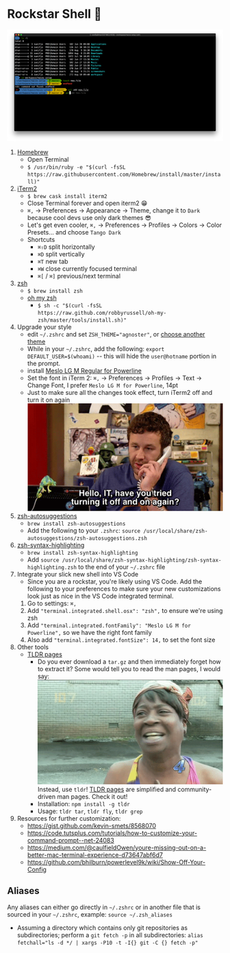 # Rockstar Shell 🎸

![Shell](./media/shell.png)

1. [Homebrew](https://brew.sh/)
   - Open Terminal
   - `$ /usr/bin/ruby -e "$(curl -fsSL https://raw.githubusercontent.com/Homebrew/install/master/install)"`
2. [iTerm2](https://www.iterm2.com/)
   - `$ brew cask install iterm2`
   - Close Terminal forever and open iterm2 😁
   - `⌘,` -> Preferences -> Appearance -> Theme, change it to `Dark` because cool devs use only dark themes 😎
   - Let's get even cooler, `⌘,` -> Preferences -> Profiles -> Colors -> Color Presets... and choose `Tango Dark`
   - Shortcuts
     - `⌘⇧D` split horizontally
     - `⌘D` split vertically
     - `⌘T` new tab
     - `⌘W` close currently focused terminal
     - `⌘[` / `⌘]` previous/next terminal
3. [zsh](http://zsh.sourceforge.net/)
   - `$ brew install zsh`
   - [oh my zsh](https://ohmyz.sh/)
     - `$ sh -c "$(curl -fsSL https://raw.github.com/robbyrussell/oh-my-zsh/master/tools/install.sh)"`
4. Upgrade your style
   - edit `~/.zshrc` and set `ZSH_THEME="agnoster"`, or [choose another theme](https://zshthem.es/)
   - While in your `~/.zshrc`, add the following: `export DEFAULT_USER=$(whoami)` -- this will hide the `user@hotname` portion in the prompt.
   - install [Meslo LG M Regular for Powerline](https://github.com/powerline/fonts/blob/master/Meslo%20Slashed/Meslo%20LG%20M%20Regular%20for%20Powerline.ttf)
   - Set the font in iTerm 2: `⌘,` -> Preferences -> Profiles -> Text -> Change Font, I prefer `Meslo LG M for Powerline`, 14pt
   - Just to make sure all the changes took effect, turn iTerm2 off and turn it on again
     ![it-crowd](./media/it-crowd.gif)
5. [zsh-autosuggestions](https://github.com/zsh-users/zsh-autosuggestions)
   - `brew install zsh-autosuggestions`
   - Add the following to your `.zshrc`: `source /usr/local/share/zsh-autosuggestions/zsh-autosuggestions.zsh`
6. [zsh-syntax-highlighting](https://github.com/zsh-users/zsh-syntax-highlighting)
   - `brew install zsh-syntax-highlighting`
   - Add `source /usr/local/share/zsh-syntax-highlighting/zsh-syntax-highlighting.zsh` to the end of your `~/.zshrc` file
7. Integrate your slick new shell into VS Code
   - Since you are a rockstar, you're likely using VS Code. Add the following to your preferences to make sure your new customizations look just as nice in the VS Code integrated terminal.
   1. Go to settings: `⌘,`
   2. Add `"terminal.integrated.shell.osx": "zsh",` to ensure we're using zsh
   3. Add `"terminal.integrated.fontFamily": "Meslo LG M for Powerline",` so we have the right font family
   4. Also add `"terminal.integrated.fontSize": 14,` to set the font size
8. Other tools
   - [TLDR pages](http://tldr.sh/)
     - Do you ever download a `tar.gz` and then immediately forget how to extract it? Some would tell you to read the man pages, I would say:
     ![aint-nobody-got-time-for-that](./media/aint-nobody.gif)
     Instead, use `tldr`! [TLDR pages](http://tldr.sh/) are simplified and community-driven man pages. Check it out!
     - Installation: `npm install -g tldr`
     - Usage: `tldr tar`, `tldr fly`, `tldr grep`
9. Resources for further customization:
   - https://gist.github.com/kevin-smets/8568070
   - https://code.tutsplus.com/tutorials/how-to-customize-your-command-prompt--net-24083
   - https://medium.com/@caulfieldOwen/youre-missing-out-on-a-better-mac-terminal-experience-d73647abf6d7
   - https://github.com/bhilburn/powerlevel9k/wiki/Show-Off-Your-Config

## Aliases

Any aliases can either go directly in `~/.zshrc` or in another file that is sourced in your `~/.zshrc`, example: `source ~/.zsh_aliases`

- Assuming a directory which contains only git repositories as subdirectories; perform a `git fetch -p` in all subdirectories: `alias fetchall="ls -d */ | xargs -P10 -t -I{} git -C {} fetch -p"`
